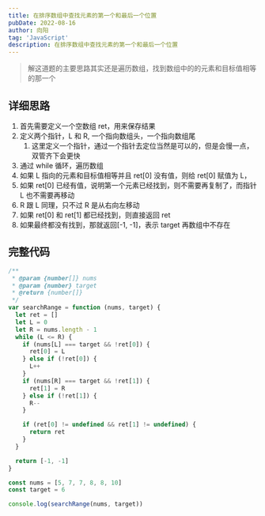 ```yaml
---
title: 在排序数组中查找元素的第一个和最后一个位置
pubDate: 2022-08-16
author: 向阳
tag: 'JavaScript'
description: 在排序数组中查找元素的第一个和最后一个位置
---
```



> 解这道题的主要思路其实还是遍历数组，找到数组中的的元素和目标值相等的那一个

## 详细思路

1. 首先需要定义一个空数组 ret，用来保存结果
2. 定义两个指针，L 和 R, 一个指向数组头，一个指向数组尾
   1. 这里定义一个指针，通过一个指针去定位当然是可以的，但是会慢一点，双管齐下会更快
3. 通过 while 循环，遍历数组
4. 如果 L 指向的元素和目标值相等并且 ret[0] 没有值，则给 ret[0] 赋值为 L，
5. 如果 ret[0] 已经有值，说明第一个元素已经找到，则不需要再复制了，而指针 L 也不需要再移动
6. R 跟 L 同理，只不过 R 是从右向左移动
7. 如果 ret[0] 和 ret[1] 都已经找到，则直接返回 ret
8. 如果最终都没有找到，那就返回[-1, -1]，表示 target 再数组中不存在

## 完整代码

```javascript
/**
 * @param {number[]} nums
 * @param {number} target
 * @return {number[]}
 */
var searchRange = function (nums, target) {
  let ret = []
  let L = 0
  let R = nums.length - 1
  while (L <= R) {
    if (nums[L] === target && !ret[0]) {
      ret[0] = L
    } else if (!ret[0]) {
      L++
    }
    if (nums[R] === target && !ret[1]) {
      ret[1] = R
    } else if (!ret[1]) {
      R--
    }

    if (ret[0] != undefined && ret[1] != undefined) {
      return ret
    }
  }

  return [-1, -1]
}

const nums = [5, 7, 7, 8, 8, 10]
const target = 6

console.log(searchRange(nums, target))
```
